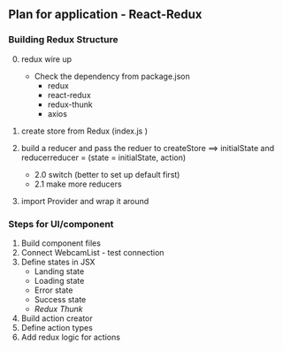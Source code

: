 ## Plan for application - React-Redux 

### Building Redux Structure

0. redux wire up
    - Check the dependency from package.json
        - redux
        - react-redux
        - redux-thunk
        - axios

1. create store from Redux (index.js )

2. build a reducer and pass the reduer to createStore ==> initialState and reducerreducer = (state = initialState, action)

    - 2.0 switch (better to set up default first)
    - 2.1 make more reducers

3. import Provider and wrap it around <App />


### Steps for UI/component
1. Build component files
2. Connect WebcamList - test connection
3. Define states in JSX 
    - Landing state 
    - Loading state 
    - Error state 
    - Success state
    - _Redux Thunk_
4. Build action creator
5. Define action types
6. Add redux logic for actions